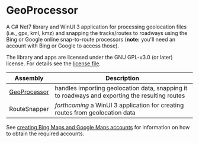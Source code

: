 # GeoProcessor

A C# Net7 library and WinUI 3 application for processing geolocation files (i.e., gpx, kml, kmz) and snapping the tracks/routes to roadways using the Bing or Google online snap-to-route processors (**note:** you'll need an account with Bing or Google to access those).

The library and apps are licensed under the GNU GPL-v3.0 (or later) license. For details see the [license file](LICENSE.MD).

|Assembly|Description|
|--------|-----------|
|[GeoProcessor](GeoProcessor/docs/overview.md)|handles importing geolocation data, snapping it to roadways and exporting the resulting routes|
|RouteSnapper|*forthcoming* a WinUI 3 application for creating routes from geolocation data|

See [creating Bing Maps and Google Maps accounts](getting-accounts.md) for information on how to obtain the required accounts.
